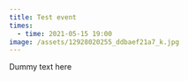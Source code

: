 ```yaml
---
title: Test event
times:
  - time: 2021-05-15 19:00
image: /assets/12928020255_ddbaef21a7_k.jpg
---
```

Dummy text here